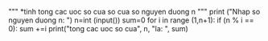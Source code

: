 """
 *tinh tong cac uoc so cua so cua so nguyen duong n
"""
print ("Nhap so nguyen duong n: ")
n=int (input())
sum=0
for i in range (1,n+1):
    if (n % i == 0):
        sum +=i
print("tong cac uoc so cua", n, "la: ", sum)    
